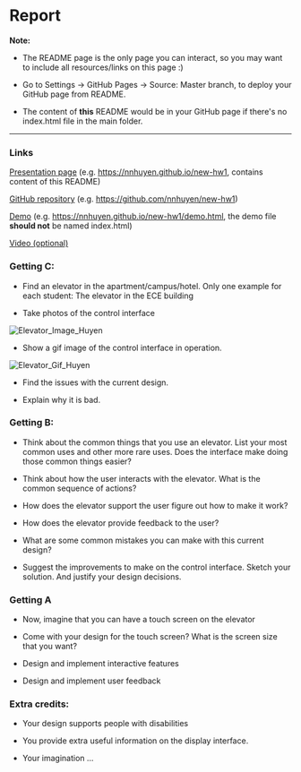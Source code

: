 # Report 

**Note:**

- The README page is the only page you can interact, so you may want to include all resources/links on this page :)

- Go to Settings -> GitHub Pages -> Source: Master branch, to deploy your GitHub page from README. 

- The content of **this** README would be in your GitHub page if there's no index.html file in the main folder.

---


### Links
[Presentation page](https://nnhuyen.github.io/new-hw1) (e.g. https://nnhuyen.github.io/new-hw1, contains content of this README)

[GitHub repository](https://github.com/nnhuyen/new-hw1) (e.g. https://github.com/nnhuyen/new-hw1)

[Demo](https://nnhuyen.github.io/new-hw1) (e.g. https://nnhuyen.github.io/new-hw1/demo.html, the demo file **should not** be named index.html)

[Video (optional)](https://www.youtube.com/watch?v=uilkmUoXoLU)


### Getting C:
- Find an elevator in the apartment/campus/hotel. Only one example for each student: The elevator in the ECE building

- Take photos of the control interface

![Elevator_Image_Huyen](https://i.imgur.com/D8NAp0d.jpg)

-  Show a gif image of the control interface in operation.

![Elevator_Gif_Huyen](https://media.giphy.com/media/fAbByUYxLUGE6ygSvZ/giphy.gif)

- Find the issues with the current design.

- Explain why it is bad.

### Getting B:
- Think about the common things that you use an elevator. List your most common uses and other more rare uses. Does the interface make doing those common things easier?

- Think about how the user interacts with the elevator. What is the common sequence of actions?

- How does the elevator support the user figure out how to make it work?

- How does the elevator provide feedback to the user?

- What are some common mistakes you can make with this current design?

- Suggest the improvements to make on the control interface. Sketch your solution. And justify your design decisions.

### Getting A

- Now, imagine that you can have a touch screen on the elevator

- Come with your design for the touch screen? What is the screen size that you want?

- Design and implement interactive features

- Design and implement user feedback

### Extra credits:

- Your design supports people with disabilities

- You provide extra useful information on the display interface.

- Your imagination ...
